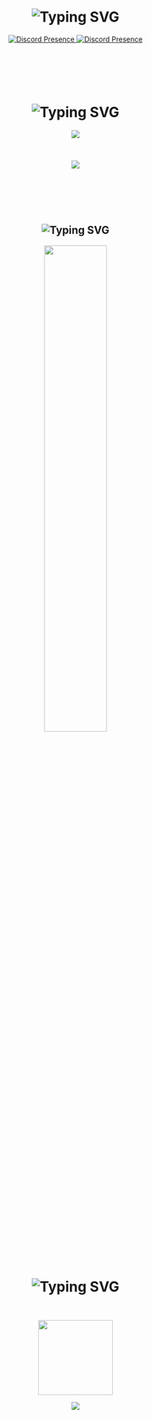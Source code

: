 <!-- 🎯 Discord Presence -->
<h1 align="center">
  <img src="https://readme-typing-svg.herokuapp.com?font=Pacifico&pause=1000&color=326EFF&background=69FF2000&center=true&vCenter=true&repeat=false&width=435&lines=Discord" alt="Typing SVG" />
</h1>
<p align="center">
  <a href="https://discord.com/users/222051092131741707">
    <img src="https://lanyard.cnrad.dev/api/222051092131741707?theme=dark&showDisplayName=true" alt="Discord Presence" />
  </a>  <a href="https://discord.com/users/1001063456566415400">
    <img src="https://lanyard.cnrad.dev/api/1001063456566415400?theme=dark&showDisplayName=true" alt="Discord Presence" />
  </a>
</p>
<br><br><br><br>
<!-- 💻 Languages -->
<h1 align="center">
  <img src="https://readme-typing-svg.herokuapp.com?font=Pacifico&pause=1000&color=a1f9ff&background=69FF2000&center=true&vCenter=true&repeat=false&width=435&lines=Languages" alt="Typing SVG" />
</h1>
<!-- 🌐 Web & Programming Languages -->
<p align="center">
  <img src="https://skillicons.dev/icons?i=html,css,js,nodejs,php,mongo,cs&theme=dark" />
</p>
<br>
<!-- 🛠️ Tools, IDEs, Platforms -->
<p align="center">
  <img src="https://skillicons.dev/icons?i=dotnet,vscode,visualstudio,gitlab,powershell,stackoverflow,unrealengine&theme=dark" />
</p>
<br><br><br><br>
<!-- 📈 Profile View Counter -->
<h2 align="center">
  <img src="https://readme-typing-svg.herokuapp.com?font=Pacifico&pause=1000&color=F0FF32&background=69FF2000&center=true&repeat=false&vCenter=true&width=435&lines=Profile" alt="Typing SVG" />
</h2>
<p align="center">
  <img src="https://count.getloli.com/@zweinedit?name=zweinedit&theme=booru-lewd&padding=7&offset=0&align=center&scale=1&pixelated=1&darkmode=auto" width="50%" />
</p>
<br><br><br><br>
<!-- 📊 GitHub Stats -->
<h1 align="center">
  <img src="https://readme-typing-svg.herokuapp.com?font=Pacifico&pause=1000&color=f0f0f0&background=69FF2000&center=true&vCenter=true&repeat=false&width=435&lines=+Github+Stat" alt="Typing SVG" />
</h1>
<br>
<p align="center">
  <img src="https://github-readme-stats.vercel.app/api?username=zweinyx&count_private=true&show_icons=true&theme=midnight-purple&hide_border=true" height="150px" />
</p>
<p align="center">
<img src="https://github-readme-stats.vercel.app/api/top-langs?username=zweinyx&layout=compact&theme=midnight-purple&hide_border=true&cache_seconds=60" />
</p>
